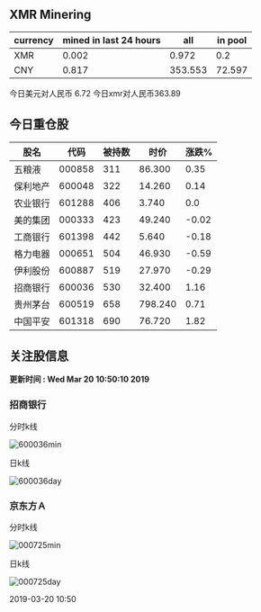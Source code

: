 ## XMR Minering

|currency|mined in last 24 hours|all|in pool|
|---|---|---|---|
|XMR|0.002|0.972|0.2|
|CNY|0.817|353.553|72.597|

今日美元对人民币 6.72	今日xmr对人民币363.89


## 今日重仓股 

|股名|代码|被持数|时价|涨跌%|
|---|---|---|---|---|
|五粮液|000858|311|86.300|0.35|
|保利地产|600048|322|14.260|0.14|
|农业银行|601288|406|3.740|0.0|
|美的集团|000333|423|49.240|-0.02|
|工商银行|601398|442|5.640|-0.18|
|格力电器|000651|504|46.930|-0.59|
|伊利股份|600887|519|27.970|-0.29|
|招商银行|600036|530|32.400|1.16|
|贵州茅台|600519|658|798.240|0.71|
|中国平安|601318|690|76.720|1.82|

## 关注股信息
**更新时间 : Wed Mar 20 10:50:10 2019**
### 招商银行 
分时k线

![600036min](http://image.sinajs.cn/newchart/min/n/sh600036.gif)

日k线

![600036day](http://image.sinajs.cn/newchart/daily/n/sh600036.gif)

### 京东方Ａ 
分时k线

![000725min](http://image.sinajs.cn/newchart/min/n/sz000725.gif)

日k线

![000725day](http://image.sinajs.cn/newchart/daily/n/sz000725.gif)

2019-03-20 10:50